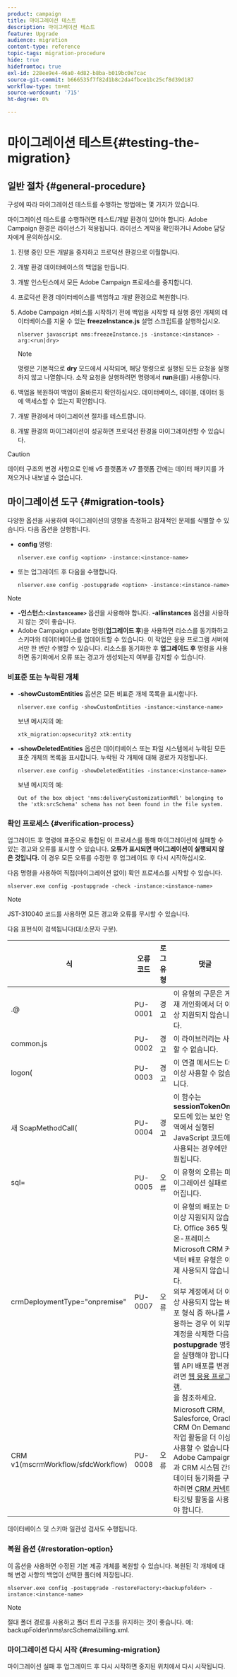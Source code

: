```yaml
---
product: campaign
title: 마이그레이션 테스트
description: 마이그레이션 테스트
feature: Upgrade
audience: migration
content-type: reference
topic-tags: migration-procedure
hide: true
hidefromtoc: true
exl-id: 228ee9e4-46a0-4d82-b8ba-b019bc0e7cac
source-git-commit: b666535f7f82d1b8c2da4fbce1bc25cf8d39d187
workflow-type: tm+mt
source-wordcount: '715'
ht-degree: 0%

---
```


# 마이그레이션 테스트{#testing-the-migration}



## 일반 절차 {#general-procedure}

구성에 따라 마이그레이션 테스트를 수행하는 방법에는 몇 가지가 있습니다.

마이그레이션 테스트를 수행하려면 테스트/개발 환경이 있어야 합니다. Adobe Campaign 환경은 라이선스가 적용됩니다. 라이선스 계약을 확인하거나 Adobe 담당자에게 문의하십시오.

1. 진행 중인 모든 개발을 중지하고 프로덕션 환경으로 이월합니다.
1. 개발 환경 데이터베이스의 백업을 만듭니다.
1. 개발 인스턴스에서 모든 Adobe Campaign 프로세스를 중지합니다.
1. 프로덕션 환경 데이터베이스를 백업하고 개발 환경으로 복원합니다.
1. Adobe Campaign 서비스를 시작하기 전에 백업을 시작할 때 실행 중인 개체의 데이터베이스를 지울 수 있는 **freezeInstance.js** 설명 스크립트를 실행하십시오.

   ```
   nlserver javascript nms:freezeInstance.js -instance:<instance> -arg:<run|dry>
   ```

   >[!NOTE]
   >
   >명령은 기본적으로 **dry** 모드에서 시작되며, 해당 명령으로 실행된 모든 요청을 실행하지 않고 나열합니다. 소작 요청을 실행하려면 명령에서 **run**&#x200B;을(를) 사용합니다.

1. 백업을 복원하여 백업이 올바른지 확인하십시오. 데이터베이스, 테이블, 데이터 등에 액세스할 수 있는지 확인합니다.
1. 개발 환경에서 마이그레이션 절차를 테스트합니다.
1. 개발 환경의 마이그레이션이 성공하면 프로덕션 환경을 마이그레이션할 수 있습니다.

>[!CAUTION]
>
>데이터 구조의 변경 사항으로 인해 v5 플랫폼과 v7 플랫폼 간에는 데이터 패키지를 가져오거나 내보낼 수 없습니다.


## 마이그레이션 도구 {#migration-tools}

다양한 옵션을 사용하여 마이그레이션의 영향을 측정하고 잠재적인 문제를 식별할 수 있습니다. 다음 옵션을 실행합니다.

* **config** 명령:

  ```
  nlserver.exe config <option> -instance:<instance-name>
  ```

* 또는 업그레이드 후 다음을 수행합니다.

  ```
  nlserver.exe config -postupgrade <option> -instance:<instance-name>
  ```

>[!NOTE]
>
>* **-인스턴스:`<instanceame>`** 옵션을 사용해야 합니다. **-allinstances** 옵션을 사용하지 않는 것이 좋습니다.
>* Adobe Campaign update 명령(**업그레이드 후**)을 사용하면 리소스를 동기화하고 스키마와 데이터베이스를 업데이트할 수 있습니다. 이 작업은 응용 프로그램 서버에서만 한 번만 수행할 수 있습니다. 리소스를 동기화한 후 **업그레이드 후** 명령을 사용하면 동기화에서 오류 또는 경고가 생성되는지 여부를 감지할 수 있습니다.

### 비표준 또는 누락된 개체

* **-showCustomEntities** 옵션은 모든 비표준 개체 목록을 표시합니다.

  ```
  nlserver.exe config -showCustomEntities -instance:<instance-name>
  ```

  보낸 메시지의 예:

  ```
  xtk_migration:opsecurity2 xtk:entity
  ```

* **-showDeletedEntities** 옵션은 데이터베이스 또는 파일 시스템에서 누락된 모든 표준 개체의 목록을 표시합니다. 누락된 각 개체에 대해 경로가 지정됩니다.

  ```
  nlserver.exe config -showDeletedEntities -instance:<instance-name>
  ```

  보낸 메시지의 예:

  ```
  Out of the box object 'nms:deliveryCustomizationMdl' belonging to the 'xtk:srcSchema' schema has not been found in the file system.
  ```

### 확인 프로세스 {#verification-process}

업그레이드 후 명령에 표준으로 통합된 이 프로세스를 통해 마이그레이션에 실패할 수 있는 경고와 오류를 표시할 수 있습니다. **오류가 표시되면 마이그레이션이 실행되지 않은 것입니다.** 이 경우 모든 오류를 수정한 후 업그레이드 후 다시 시작하십시오.

다음 명령을 사용하여 직접(마이그레이션 없이) 확인 프로세스를 시작할 수 있습니다.

```
nlserver.exe config -postupgrade -check -instance:<instance-name>
```

>[!NOTE]
>
>JST-310040 코드를 사용하면 모든 경고와 오류를 무시할 수 있습니다.

다음 표현식이 검색됩니다(대/소문자 구분).

<table> 
 <thead> 
  <tr> 
   <th> 식<br /> </th> 
   <th> 오류 코드<br /> </th> 
   <th> 로그 유형<br /> </th> 
   <th> 댓글<br /> </th> 
  </tr> 
 </thead> 
 <tbody> 
  <tr> 
   <td> .@<br /> </td> 
   <td> PU-0001<br /> </td> 
   <td> 경고<br /> </td> 
   <td> 이 유형의 구문은 게재 개인화에서 더 이상 지원되지 않습니다. <br /> </td> 
  </tr> 
  <tr> 
   <td> common.js<br /> </td> 
   <td> PU-0002<br /> </td> 
   <td> 경고<br /> </td> 
   <td> 이 라이브러리는 사용할 수 없습니다.<br /> </td> 
  </tr> 
  <tr> 
   <td> logon(<br /> </td> 
   <td> PU-0003<br /> </td> 
   <td> 경고<br /> </td> 
   <td> 이 연결 메서드는 더 이상 사용할 수 없습니다.<br /> </td> 
  </tr> 
  <tr> 
   <td> 새 SoapMethodCall(<br /> </td> 
   <td> PU-0004<br /> </td> 
   <td> 경고<br /> </td> 
   <td> 이 함수는 <strong>sessionTokenOnly</strong> 모드에 있는 보안 영역에서 실행된 JavaScript 코드에서 사용되는 경우에만 지원됩니다.<br /> </td> 
  </tr> 
  <tr> 
   <td> sql=<br /> </td> 
   <td> PU-0005<br /> </td> 
   <td> 오류<br /> </td> 
   <td> 이 유형의 오류는 마이그레이션 실패로 이어집니다.<br /> </td> 
  </tr> 
  <tr> 
   <td> crmDeploymentType="onpremise"<br /> </td> 
   <td> PU-0007<br /> </td> 
   <td> 오류<br /> </td> 
   <td> 이 유형의 배포는 더 이상 지원되지 않습니다. Office 365 및 온-프레미스 Microsoft CRM 커넥터 배포 유형은 이제 사용되지 않습니다. 
   </br>외부 계정에서 더 이상 사용되지 않는 배포 형식 중 하나를 사용하는 경우 이 외부 계정을 삭제한 다음 <b>postupgrade</b> 명령을 실행해야 합니다. 
   </br>웹 API 배포를 변경하려면 <a href="../../platform/using/crm-ms-dynamics.md#configure-acc-for-microsoft" target="_blank">웹 응용 프로그램</a>.<br />을 참조하세요. </td>
  </tr> 
  <tr> 
   <td> CRM v1(mscrmWorkflow/sfdcWorkflow)<br /> </td> 
   <td> PU-0008<br /> </td> 
   <td> 오류<br /> </td> 
   <td> Microsoft CRM, Salesforce, Oracle CRM On Demand 작업 활동을 더 이상 사용할 수 없습니다. Adobe Campaign과 CRM 시스템 간의 데이터 동기화를 구성하려면 <a href="../../workflow/using/crm-connector.md" target="_blank">CRM 커넥터</a> 타깃팅 활동을 사용해야 합니다.<br /> </td>
  </tr> 
 </tbody> 
</table>

데이터베이스 및 스키마 일관성 검사도 수행됩니다.

### 복원 옵션 {#restoration-option}

이 옵션을 사용하면 수정된 기본 제공 개체를 복원할 수 있습니다. 복원된 각 개체에 대해 변경 사항의 백업이 선택한 폴더에 저장됩니다.

```
nlserver.exe config -postupgrade -restoreFactory:<backupfolder> -instance:<instance-name>
```

>[!NOTE]
>
>절대 폴더 경로를 사용하고 폴더 트리 구조를 유지하는 것이 좋습니다. 예: backupFolder\nms\srcSchema\billing.xml.

### 마이그레이션 다시 시작 {#resuming-migration}

마이그레이션 실패 후 업그레이드 후 다시 시작하면 중지된 위치에서 다시 시작됩니다.
